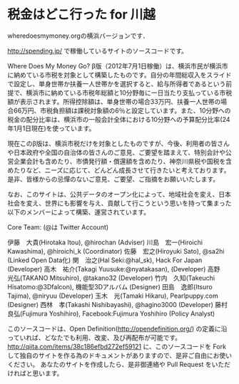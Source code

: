 # 税金はどこ行った for 川越

wheredoesmymoney.orgの横浜バージョンです．

http://spending.jp/ で稼働しているサイトのソースコードです。

Where Does My Money Go? β版（2012年7月1日稼働）は、横浜市民が横浜市に納めている市税を対象として構築したものです。自分の年間総収入をスライドで設定し、単身世帯か扶養一人世帯かを選択すると、給与所得者であるという前提で、横浜市に納めている市税年総額と10分野毎に一日当たり支払っている市税額が表示されます。所得控除額は、単身世帯の場合33万円、扶養一人世帯の場合66万円、市税負担額は課税対象額の6％と設定しています。また、10分野への税金の配分比率は、横浜市の一般会計全体における10分野への予算配分比率(24年1月1日現在)を使っています。

現在このβ版は、横浜市税だけを対象としたものですが、今後、利用者の皆さんや日本政府や全国の自治体の皆さんのご意見、ご要望を踏まえて、特別会計や公営企業会計も含めたり、市債発行額・償還額を含めたり、神奈川県税や国税を含めたりなど、ニーズに応じて、どんどん成長させて行きたいと考えております。是非、皆様からの忌憚のないご意見、ご要望、ご指摘をお願いいたします。

なお、このサイトは、公共データのオープン化によって、地域社会を変え、日本社会を変え、世界にも影響を与え、貢献して行こうという思いを持って集まった以下のメンバーによって構築、運営されています。


Core Team: (@は Twitter Account)

伊藤　大貴(Hirotaka Itou), @hirochan (Adviser)
川島　宏一(Hiroichi Kawashima), @hiroichi_k (Coordinator)
佐藤　宏之(Hiroyuki Sato), @sa2hi (Linked Open Data化)
関　治之(Hal Seki:@hal_sk), Hack For Japan (Developer)
高木　祐介(Takagi Yuusuke:@nyatakasan), (Developer)
高野　光弘(TAKANO Mitsuhiro), @takano32 (Developer)
竹内　久知(Takeuchi Hisatomo:@3Dfalcon), 機能型3Dアルバム (Designer)
田島　逸郎(Itsuro Tajima), @niryuu (Developer)
玉木　光(Tamaki Hikaru), Pearlpuppy.com (Designer)
西林　孝(Takashi Nishibayashi), @hagino3000 (Developer)
藤村　良弘(Fujimura Yoshihiro), Facebook:Fujimura Yoshihiro (Policy Analyst)


このソースコードは、Open Definition(http://opendefinition.org/) の定義に沿っていれば、どなたでも利用、改変、及び再配布が可能です。
http://qiita.com/items/38c186efbd272ef59121
に、このソースコードを Fork して独自のサイトを作る為のドキュメントがありますので、是非ご自由にお使いください。
あなたのサイトを作成したら、是非御連絡や Pull Request をいただければと思います。
